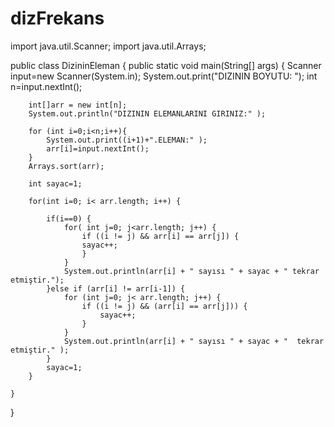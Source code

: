 # dizFrekans
import java.util.Scanner;
import java.util.Arrays;

public class DizininEleman {
    public static void main(String[] args) {
        Scanner input=new Scanner(System.in);
        System.out.print("DIZININ BOYUTU: ");
        int n=input.nextInt();

        int[]arr = new int[n];
        System.out.println("DIZININ ELEMANLARINI GIRINIZ:" );

        for (int i=0;i<n;i++){
            System.out.print((i+1)+".ELEMAN:" );
            arr[i]=input.nextInt();
        }
        Arrays.sort(arr);

        int sayac=1;

        for(int i=0; i< arr.length; i++) {

            if(i==0) {
                for( int j=0; j<arr.length; j++) {
                    if ((i != j) && arr[i] == arr[j]) {
                    sayac++;
                    }
                }
                System.out.println(arr[i] + " sayısı " + sayac + " tekrar etmiştir.");
            }else if (arr[i] != arr[i-1]) {
                for (int j=0; j< arr.length; j++) {
                    if ((i != j) && (arr[i] == arr[j])) {
                        sayac++;
                    }
                }
                System.out.println(arr[i] + " sayısı " + sayac + "  tekrar etmiştir." );
            }
            sayac=1;
        }

    }
}
